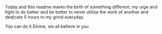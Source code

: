 Today and this readme marks the birth of something different, my urge and fight to do better and be better to never utilize the work of another and dedicate 5 hours to my grind everyday

You can do it Divine, we all believe in you
